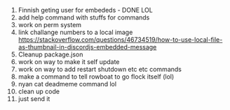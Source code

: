 1. Finnish geting user for embededs    - DONE LOL
2. add help command with stuffs for commands
3. work on perm system
4. link challange numbers to a local image https://stackoverflow.com/questions/46734519/how-to-use-local-file-as-thumbnail-in-discordjs-embedded-message
5. Cleanup package.json
6. work on way to make it self update
7. work on way to add restart shutdown etc etc commands
8. make a command to tell rowboat to go flock itself   (lol)
9. nyan cat deadmeme command lol
10. clean up code
11. just send it
